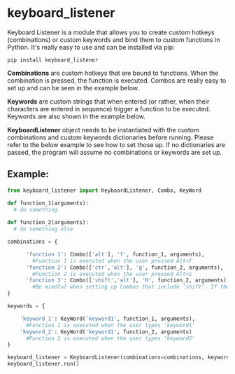 # keyboard_listener

Keyboard Listener is a module that allows you to create custom hotkeys (combinations) or custom keywords and bind them to custom functions in Python. It's really easy to use and can be installed via pip:

`pip install keyboard_listener`

**Combinations** are custom hotkeys that are bound to functions. When the combination is pressed, the function is executed. Combos are really easy to set up and can be seen in the example below.

**Keywords** are custom strings that when entered (or rather, when their characters are entered in sequence) trigger a function to be executed. Keywords are also shown in the example below.

**KeyboardListener** object needs to be instantiated with the custom combinations and custom keywords dictionaries before running. Please refer to the below example to see how to set those up. If no dictionaries are passed, the program will assume no combinations or keywords are set up.

## Example:

```python
from keyboard_listener import KeyboardListener, Combo, KeyWord

def function_1(arguments):
  # do something
  
def function_2(arguments):
  # do something else

combinations = {

      'function 1': Combo(['alt'], 'f', function_1, arguments), 
        #Function 1 is executed when the user pressed Alt+F
      'function 2': Combo(['ctr','alt'], 'g', function_2, arguments), 
        #Function 2 is executed when the user pressed Alt+G
      'function 3': Combo(['shift','alt'], 'H', function_2, arguments), 
        #Be mindful when setting up Combos that include 'shift'. If the Combo includes the shift key, the character must be uppercase.
}

keywords = {

    'keyword_1': KeyWord('keyword1', function_1, arguments), 
      #Function 1 is executed when the user types 'keyword1'
    'keyword_2': KeyWord('keyword1', function_2, arguments) 
      #Function 2 is executed when the user types 'keyword2'
}

keyboard_listener = KeyboardListener(combinations=combinations, keywords=keywords)
keyboard_listener.run()
```
